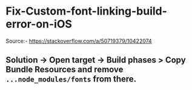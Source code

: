 # Fix-Custom-font-linking-build-error-on-iOS

Source:- https://stackoverflow.com/a/50719379/10422074

## Solution -> Open target -> Build phases > Copy Bundle Resources and remove ```...node_modules/fonts``` from there.
